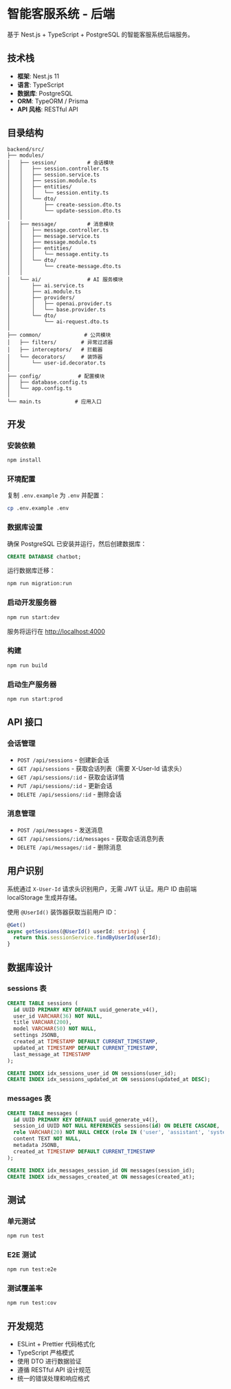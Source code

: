 # 智能客服系统 - 后端

基于 Nest.js + TypeScript + PostgreSQL 的智能客服系统后端服务。

## 技术栈

- **框架**: Nest.js 11
- **语言**: TypeScript
- **数据库**: PostgreSQL
- **ORM**: TypeORM / Prisma
- **API 风格**: RESTful API

## 目录结构

```
backend/src/
├── modules/
│   ├── session/          # 会话模块
│   │   ├── session.controller.ts
│   │   ├── session.service.ts
│   │   ├── session.module.ts
│   │   ├── entities/
│   │   │   └── session.entity.ts
│   │   └── dto/
│   │       ├── create-session.dto.ts
│   │       └── update-session.dto.ts
│   │
│   ├── message/          # 消息模块
│   │   ├── message.controller.ts
│   │   ├── message.service.ts
│   │   ├── message.module.ts
│   │   ├── entities/
│   │   │   └── message.entity.ts
│   │   └── dto/
│   │       └── create-message.dto.ts
│   │
│   └── ai/               # AI 服务模块
│       ├── ai.service.ts
│       ├── ai.module.ts
│       ├── providers/
│       │   ├── openai.provider.ts
│       │   └── base.provider.ts
│       └── dto/
│           └── ai-request.dto.ts
│
├── common/              # 公共模块
│   ├── filters/        # 异常过滤器
│   ├── interceptors/   # 拦截器
│   └── decorators/     # 装饰器
│       └── user-id.decorator.ts
│
├── config/            # 配置模块
│   ├── database.config.ts
│   └── app.config.ts
│
└── main.ts           # 应用入口
```

## 开发

### 安装依赖

```bash
npm install
```

### 环境配置

复制 `.env.example` 为 `.env` 并配置：

```bash
cp .env.example .env
```

### 数据库设置

确保 PostgreSQL 已安装并运行，然后创建数据库：

```sql
CREATE DATABASE chatbot;
```

运行数据库迁移：

```bash
npm run migration:run
```

### 启动开发服务器

```bash
npm run start:dev
```

服务将运行在 [http://localhost:4000](http://localhost:4000)

### 构建

```bash
npm run build
```

### 启动生产服务器

```bash
npm run start:prod
```

## API 接口

### 会话管理

- `POST /api/sessions` - 创建新会话
- `GET /api/sessions` - 获取会话列表（需要 X-User-Id 请求头）
- `GET /api/sessions/:id` - 获取会话详情
- `PUT /api/sessions/:id` - 更新会话
- `DELETE /api/sessions/:id` - 删除会话

### 消息管理

- `POST /api/messages` - 发送消息
- `GET /api/sessions/:id/messages` - 获取会话消息列表
- `DELETE /api/messages/:id` - 删除消息

## 用户识别

系统通过 `X-User-Id` 请求头识别用户，无需 JWT 认证。用户 ID 由前端 localStorage 生成并存储。

使用 `@UserId()` 装饰器获取当前用户 ID：

```typescript
@Get()
async getSessions(@UserId() userId: string) {
  return this.sessionService.findByUserId(userId);
}
```

## 数据库设计

### sessions 表

```sql
CREATE TABLE sessions (
  id UUID PRIMARY KEY DEFAULT uuid_generate_v4(),
  user_id VARCHAR(36) NOT NULL,
  title VARCHAR(200),
  model VARCHAR(50) NOT NULL,
  settings JSONB,
  created_at TIMESTAMP DEFAULT CURRENT_TIMESTAMP,
  updated_at TIMESTAMP DEFAULT CURRENT_TIMESTAMP,
  last_message_at TIMESTAMP
);

CREATE INDEX idx_sessions_user_id ON sessions(user_id);
CREATE INDEX idx_sessions_updated_at ON sessions(updated_at DESC);
```

### messages 表

```sql
CREATE TABLE messages (
  id UUID PRIMARY KEY DEFAULT uuid_generate_v4(),
  session_id UUID NOT NULL REFERENCES sessions(id) ON DELETE CASCADE,
  role VARCHAR(20) NOT NULL CHECK (role IN ('user', 'assistant', 'system')),
  content TEXT NOT NULL,
  metadata JSONB,
  created_at TIMESTAMP DEFAULT CURRENT_TIMESTAMP
);

CREATE INDEX idx_messages_session_id ON messages(session_id);
CREATE INDEX idx_messages_created_at ON messages(created_at);
```

## 测试

### 单元测试

```bash
npm run test
```

### E2E 测试

```bash
npm run test:e2e
```

### 测试覆盖率

```bash
npm run test:cov
```

## 开发规范

- ESLint + Prettier 代码格式化
- TypeScript 严格模式
- 使用 DTO 进行数据验证
- 遵循 RESTful API 设计规范
- 统一的错误处理和响应格式
